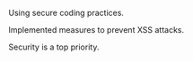 Using secure coding practices.

Implemented measures to prevent XSS attacks.

Security is a top priority.